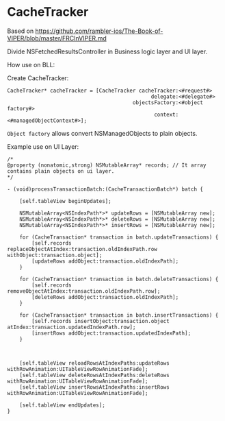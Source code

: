 # CacheTracker

Based on https://github.com/rambler-ios/The-Book-of-VIPER/blob/master/FRCInVIPER.md

Divide NSFetchedResultsController in Business logic layer and UI layer.

How use on BLL:

Create CacheTracker:
```
CacheTracker* cacheTracker = [CacheTracker cacheTracker:<#request#>
                                               delegate:<#delegate#>
                                         objectsFactory:<#object factory#>
                                                context:<#managedObjectContext#>];
```

`Object factory` allows convert NSManagedObjects to plain objects.

Example use on UI Layer:

```
/*
@property (nonatomic,strong) NSMutableArray* records; // It array contains plain objects on ui layer.
*/

- (void)processTransactionBatch:(CacheTransactionBatch*) batch {
    
    [self.tableView beginUpdates];
    
    NSMutableArray<NSIndexPath*>* updateRows = [NSMutableArray new];
    NSMutableArray<NSIndexPath*>* deleteRows = [NSMutableArray new];
    NSMutableArray<NSIndexPath*>* insertRows = [NSMutableArray new];
    
    for (CacheTransaction* transaction in batch.updateTransactions) {
        [self.records replaceObjectAtIndex:transaction.oldIndexPath.row withObject:transaction.object];
        [updateRows addObject:transaction.oldIndexPath];
    }
    
    for (CacheTransaction* transaction in batch.deleteTransactions) {
        [self.records removeObjectAtIndex:transaction.oldIndexPath.row];
        [deleteRows addObject:transaction.oldIndexPath];
    }
    
    for (CacheTransaction* transaction in batch.insertTransactions) {
        [self.records insertObject:transaction.object atIndex:transaction.updatedIndexPath.row];
        [insertRows addObject:transaction.updatedIndexPath];
    }
    
    
    
    [self.tableView reloadRowsAtIndexPaths:updateRows withRowAnimation:UITableViewRowAnimationFade];
    [self.tableView deleteRowsAtIndexPaths:deleteRows withRowAnimation:UITableViewRowAnimationFade];
    [self.tableView insertRowsAtIndexPaths:insertRows withRowAnimation:UITableViewRowAnimationFade];
    
    [self.tableView endUpdates];
}
```
